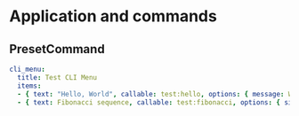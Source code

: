 # Application and commands

## PresetCommand

```yml
cli_menu:
  title: Test CLI Menu
  items:
  - { text: "Hello, World", callable: test:hello, options: { message: World } }
  - { text: Fibonacci sequence, callable: test:fibonacci, options: { size: 10 } }
```
